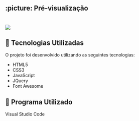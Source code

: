 

## :picture: Pré-visualização

<h1>
  <img src="https://i.ibb.co/YkYhk22/screencapture-file-C-Users-emers-Desktop-Meus-Projetos-Recriando-a-Interface-da-Netflix-index-html-2.png">
</h1>

## :rocket: Tecnologias Utilizadas 

O projeto foi desenvolvido utilizando as seguintes tecnologias:

- HTML5
- CSS3
- JavaScript
- JQuery
- Font Awesome 

## :rocket: Programa Utilizado

Visual Studio Code

